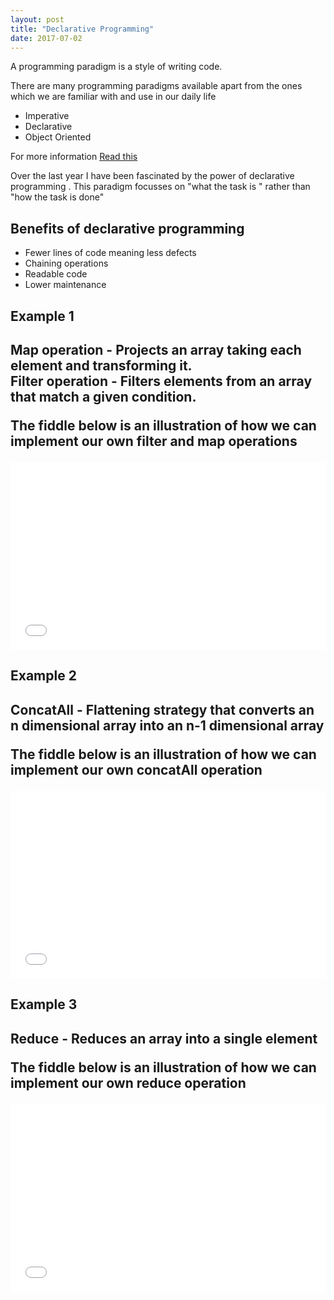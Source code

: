 ```yaml
---
layout: post
title: "Declarative Programming"
date: 2017-07-02
---
```


A programming paradigm is a style of writing code.

There are many programming paradigms available apart from the ones which we are familiar with and use in our daily life
<ul>
 <li> Imperative </li>
 <li> Declarative </li>
 <li> Object Oriented </li>
</ul>

For more information 
<a href="http://www.ybrikman.com/writing/2014/04/09/six-programming-paradigms-that-will/"> Read this </a>

Over the last year I have been fascinated by the power of declarative programming . This paradigm focusses on 
"what the task is " rather than "how the task is done" 

<h2> Benefits of declarative programming </h2>

<ul>
 <li> Fewer lines of code meaning less defects </li>
 <li> Chaining operations </li>
 <li> Readable code </li>
 <li> Lower maintenance </li>
</ul>

<h2> Example 1 <h2>

Map operation - Projects an array taking each element and transforming it.<br/>
Filter operation - Filters elements from an array that match a given condition.<br/>

The fiddle below is an illustration of how we can implement our own filter and map operations

<iframe width="100%" height="300" src="//jsfiddle.net/pree888/s1emt5yj/embedded/" allowfullscreen="allowfullscreen" frameborder="0"></iframe>

<h2> Example 2 <h2>

ConcatAll - Flattening strategy that converts an n dimensional array into an n-1 dimensional array <br/>

The fiddle below is an illustration of how we can implement our own concatAll operation

<iframe width="100%" height="300" src="//jsfiddle.net/pree888/4n83u51f/embedded/" allowfullscreen="allowfullscreen" frameborder="0"></iframe>


<h2> Example 3 <h2>

Reduce - Reduces an array into a single element <br/>

The fiddle below is an illustration of how we can implement our own reduce operation

<iframe width="100%" height="300" src="//jsfiddle.net/pree888/5m5zcbgy/embedded/" allowfullscreen="allowfullscreen" frameborder="0"></iframe>


